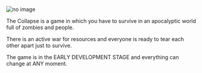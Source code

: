 ![no image]()

The Collapse is a game in which you have to survive in an apocalyptic world full of zombies and people.

There is an active war for resources and everyone is ready to tear each other apart just to survive.

The game is in the EARLY DEVELOPMENT STAGE and everything can change at ANY moment.
